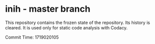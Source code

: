 # inih - master branch

This repository contains the frozen state of the repository.
Its history is cleared. It is used only for static code
analysis with Codacy.

Commit Time: 1719020105